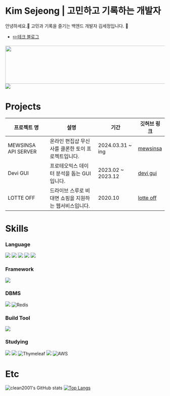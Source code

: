 <!-- ### Kim Sejeong --->

<!-- 
**clean2001/clean2001** is a ✨ _special_ ✨ repository because its `README.md` (this file) appears on your GitHub profile.
    
Here are some ideas to get you started:
 
- 🔭 I’m currently working on ...
- 🌱 I’m currently learning ... 
- 👯 I’m looking to collaborate on ...
- 🤔 I’m looking for help with ...
- 💬 Ask me about ...
- 📫 How to reach me: ...
- 😄 Pronouns: ...
- ⚡ Fun fact: ...

https://ohksj77.tistory.com/201


<a href="https://github.com/devxb/gitanimals">
  <img src="https://render.gitanimals.org/farms/clean2001" />
</a>
-->

# Kim Sejeong | 고민하고 기록하는 개발자
안녕하세요.🙌 고민과 기록을 즐기는 백엔드 개발자 김세정입니다. 🙂

- [✏️테크 블로그](https://velog.io/@clean01/posts)

<a href="https://github.com/devxb/gitanimals">
  <img src="https://render.gitanimals.org/lines/clean2001?pet-id=10" width="1000" height="120"/>
</a>

<a href="https://github.com/devxb/gitanimals">
  <img src="https://render.gitanimals.org/farms/clean2001"/>
</a>
  

# Projects
|프로젝트 명|설명|기간|깃허브 링크|
|------|---|---|---|
| MEWSINSA API SERVER |온라인 편집샵 무신사를 클론한 토이 프로젝트입니다.|2024.03.31 ~ ing|[mewsinsa](https://github.com/clean2001/mewsinsa)|
|Devi GUI|프로테오믹스 데이터 분석을 돕는 GUI입니다.|2023.02 ~ 2023.12|[devi gui](https://github.com/clean2001/MS_GUI_PROJECT)|
|LOTTE OFF|드라이브 스루로 비대면 쇼핑을 지원하는 웹서비스입니다.|2020.10|[lotte off](https://github.com/clean2001/LOTTE_OFF)|

# Skills

### Language
<img src="https://img.shields.io/badge/java-007396?style=for-the-badge&logo=OpenJDK&logoColor=white">  <img src="https://img.shields.io/badge/Python-3776AB?style=for-the-badge&logo=Python&logoColor=white">
<img src="https://img.shields.io/badge/HTML5-E34F26?style=for-the-badge&logo=HTML5&logoColor=white">
<img src="https://img.shields.io/badge/CSS3-1572B6?style=for-the-badge&logo=CSS3&logoColor=white">
<img src="https://img.shields.io/badge/JavaScript-F7DF1E?style=for-the-badge&logo=JavaScript&logoColor=white">

### Framework
<img src="https://img.shields.io/badge/Spring-6DB33F?style=for-the-badge&logo=Spring&logoColor=white">

### DBMS
 <img src="https://img.shields.io/badge/mariaDB-003545?style=for-the-badge&logo=mariaDB&logoColor=white"> ![Redis](https://img.shields.io/badge/redis-%23DD0031.svg?style=for-the-badge&logo=redis&logoColor=white)

### Build Tool
<img src="https://img.shields.io/badge/Gradle-02303A?style=for-the-badge&logo=gradle&logoColor=white">


### Studying
<img src="https://img.shields.io/badge/springboot-6DB33F?style=for-the-badge&logo=springboot&logoColor=white"> <img src="https://img.shields.io/badge/JUnit5-25A162?style=for-the-badge&logo=JUnit5&logoColor=white"> ![Thymeleaf](https://img.shields.io/badge/Thymeleaf-%23005C0F.svg?style=for-the-badge&logo=Thymeleaf&logoColor=white) <img src="https://img.shields.io/badge/jenkins-D24939?style=for-the-badge&logo=Jenkins&logoColor=white">
![AWS](https://img.shields.io/badge/AWS-%23FF9900.svg?style=for-the-badge&logo=amazon-aws&logoColor=white)



# Etc
![clean2001's GitHub stats](https://github-readme-stats.vercel.app/api?username=clean2001&show_icons=true&theme=rose_pine)
[![Top Langs](https://github-readme-stats.vercel.app/api/top-langs/?username=clean2001&layout=compact&theme=dark)](https://github.com/anuraghazra/github-readme-stats)


